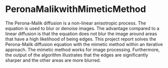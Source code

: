 # PeronaMalikwithMimeticMethod

The Perona-Malik diffusion is a non-linear anisotropic process. The equation is used to blur or denoise images. The advantage compared to a linear diffusion is that the equation does not blur the image around areas that have a high likelihood of being edges. This project report solves the Perona-Malik diffusion equation with the mimetic method within an iterative approach. The mimetic method works for image processing. Furthermore, the output of the algorithm illustrates that the edges are significantly sharper and the other areas are more blurred.
